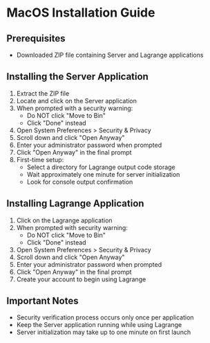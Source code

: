 # MacOS Installation Guide

## Prerequisites
- Downloaded ZIP file containing Server and Lagrange applications

## Installing the Server Application

1. Extract the ZIP file
2. Locate and click on the Server application
3. When prompted with a security warning:
   - Do NOT click "Move to Bin"
   - Click "Done" instead
4. Open System Preferences > Security & Privacy
5. Scroll down and click "Open Anyway"
6. Enter your administrator password when prompted
7. Click "Open Anyway" in the final prompt
8. First-time setup:
   - Select a directory for Lagrange output code storage
   - Wait approximately one minute for server initialization
   - Look for console output confirmation

## Installing Lagrange Application

1. Click on the Lagrange application
2. When prompted with security warning:
   - Do NOT click "Move to Bin"
   - Click "Done" instead
3. Open System Preferences > Security & Privacy
4. Scroll down and click "Open Anyway"
5. Enter your administrator password when prompted
6. Click "Open Anyway" in the final prompt
7. Create your account to begin using Lagrange

## Important Notes
- Security verification process occurs only once per application
- Keep the Server application running while using Lagrange
- Server initialization may take up to one minute on first launch
